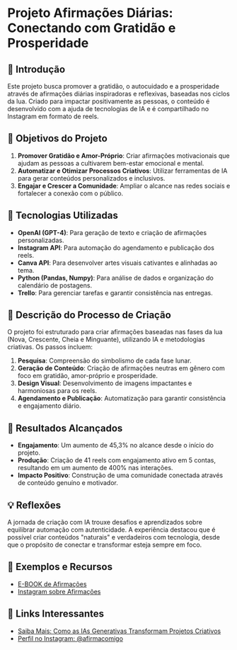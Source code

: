 # Projeto Afirmações Diárias: Conectando com Gratidão e Prosperidade

## 🚀 Introdução
Este projeto busca promover a gratidão, o autocuidado e a prosperidade através de afirmações diárias inspiradoras e reflexivas, baseadas nos ciclos da lua. Criado para impactar positivamente as pessoas, o conteúdo é desenvolvido com a ajuda de tecnologias de IA e é compartilhado no Instagram em formato de reels.

## 🎯 Objetivos do Projeto
1. **Promover Gratidão e Amor-Próprio**: Criar afirmações motivacionais que ajudam as pessoas a cultivarem bem-estar emocional e mental.
2. **Automatizar e Otimizar Processos Criativos**: Utilizar ferramentas de IA para gerar conteúdos personalizados e inclusivos.
3. **Engajar e Crescer a Comunidade**: Ampliar o alcance nas redes sociais e fortalecer a conexão com o público.

## 🤖 Tecnologias Utilizadas
- **OpenAI (GPT-4)**: Para geração de texto e criação de afirmações personalizadas.
- **Instagram API**: Para automação do agendamento e publicação dos reels.
- **Canva API**: Para desenvolver artes visuais cativantes e alinhadas ao tema.
- **Python (Pandas, Numpy)**: Para análise de dados e organização do calendário de postagens.
- **Trello**: Para gerenciar tarefas e garantir consistência nas entregas.

## 📒 Descrição do Processo de Criação
O projeto foi estruturado para criar afirmações baseadas nas fases da lua (Nova, Crescente, Cheia e Minguante), utilizando IA e metodologias criativas. Os passos incluem:
1. **Pesquisa**: Compreensão do simbolismo de cada fase lunar.
2. **Geração de Conteúdo**: Criação de afirmações neutras em gênero com foco em gratidão, amor-próprio e prosperidade.
3. **Design Visual**: Desenvolvimento de imagens impactantes e harmoniosas para os reels.
4. **Agendamento e Publicação**: Automatização para garantir consistência e engajamento diário.

## 🚀 Resultados Alcançados
- **Engajamento**: Um aumento de 45,3% no alcance desde o início do projeto.
- **Produção**: Criação de 41 reels com engajamento ativo em 5 contas, resultando em um aumento de 400% nas interações.
- **Impacto Positivo**: Construção de uma comunidade conectada através de conteúdo genuíno e motivador.

## 💡 Reflexões
A jornada de criação com IA trouxe desafios e aprendizados sobre equilibrar automação com autenticidade. A experiência destacou que é possível criar conteúdos "naturais" e verdadeiros com tecnologia, desde que o propósito de conectar e transformar esteja sempre em foco.

## 📌 Exemplos e Recursos
- [E-BOOK de Afirmações](https://industrious-character-ab1.notion.site/Afirma-Comigo-16c4ed32dc1780288452dcdb3ba7bc58?pvs=4)
- [Instagram sobre Afirmações]([/exemplos/PODCAST.md](https://www.instagram.com/afirmacomigo/))

## 🌟 Links Interessantes
- [Saiba Mais: Como as IAs Generativas Transformam Projetos Criativos](https://base10.vc/post/generative-ai-mission-critical/)
- [Perfil no Instagram: @afirmacomigo](https://www.instagram.com/afirmacomigo/)


